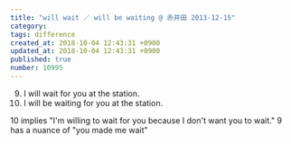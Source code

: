 ```yaml
---
title: "will wait ／ will be waiting @ 赤井田 2013-12-15"
category: 
tags: difference
created_at: 2018-10-04 12:43:31 +0900
updated_at: 2018-10-04 12:43:31 +0900
published: true
number: 10995
---
```


9. I will wait for you at the station.
10. I will be waiting for you at the station.

10 implies "I'm willing to wait for you because I don't want you to wait."
9 has a nuance of "you made me wait"
